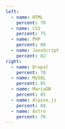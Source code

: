 ```yaml
---
left:
  - name: HTML
    percent: 70
  - name: CSS
    percent: 75
  - name: PHP
    percent: 80
  - name: JavaScript
    percent: 82
right:
  - name: Drupal
    percent: 70
  - name: MySQL
    percent: 85
  - name: MariaDB
    percent: 85
  - name: Alpine.js
    percent: 68
  - name: Astro
    percent: 70
---
```

